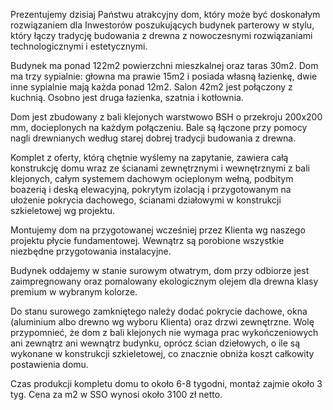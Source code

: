 Prezentujemy dzisiaj Państwu atrakcyjny dom, który może być doskonałym rozwiązaniem dla Inwestorów poszukujących budynek parterowy w stylu, który łączy tradycję budowania z drewna z nowoczesnymi rozwiązaniami technologicznymi i estetycznymi.

Budynek ma ponad 122m2 powierzchni mieszkalnej oraz taras 30m2. Dom ma trzy sypialnie: głowna ma prawie 15m2 i posiada własną łazienkę, dwie inne sypialnie mają każda ponad 12m2. Salon 42m2 jest połączony z kuchnią. Osobno jest druga łazienka, szatnia i kotłownia.

Dom jest zbudowany z bali klejonych warstwowo BSH o przekroju 200x200 mm, docieplonych na każdym połączeniu. Bale są łączone przy pomocy nagli drewnianych według starej dobrej tradycji budowania z drewna.

Komplet z oferty, którą chętnie wyślemy na zapytanie, zawiera całą konstrukcję domu wraz ze ścianami zewnętrznymi i wewnętrznymi z bali klejonych, całym systemem dachowym ocieplonym wełną, podbitym boazerią i deską elewacyjną, pokrytym izolacją i przygotowanym na ułożenie pokrycia dachowego, ścianami działowymi w konstrukcji szkieletowej wg projektu.

Montujemy dom na przygotowanej wcześniej przez Klienta wg naszego projektu płycie fundamentowej. Wewnątrz są porobione wszystkie niezbędne przygotowania instalacyjne.

Budynek oddajemy w stanie surowym otwatrym, dom przy odbiorze jest zaimpregnowany oraz pomalowany ekologicznym olejem dla drewna klasy premium w wybranym kolorze.

Do stanu surowego zamkniętego należy dodać pokrycie dachowe, okna (aluminium albo drewno wg wyboru Klienta) oraz drzwi zewnętrzne. Wolę przypomnieć, że dom z bali klejonych nie wymaga prac wykończeniowych ani zewnątrz ani wewnątrz budynku, oprócz ścian dziełowych, o ile są wykonane w konstrukcji szkieletowej, co znacznie obniża koszt całkowity postawienia domu.

Czas produkcji kompletu domu to około 6-8 tygodni, montaż zajmie około 3 tyg. Cena za m2 w SSO wynosi około 3100 zł netto.
